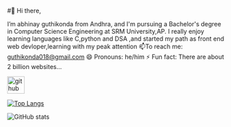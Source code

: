 #👋 Hi there,

I’m abhinay guthikonda from Andhra, and I'm pursuing a Bachelor's degree in Computer Science Engineering at SRM University,AP.
I really enjoy learning languages  like C,python and DSA ,and started my path as front end web devloper,learning with my peak attention
  📫To reach me: guthikonda018@gmail.com
  😄 Pronouns: he/him
  ⚡ Fun fact: There are about 2 billion websites...

[<img src='https://cdn.jsdelivr.net/npm/simple-icons@3.0.1/icons/github.svg' alt='github' height='40'>](https://github.com/abhiguthikonda)  

[![Top Langs](https://github-readme-stats.vercel.app/api/top-langs/?username=abhiguthikonda)](https://github.com/anuraghazra/github-readme-stats)

![GitHub stats](https://github-readme-stats.vercel.app/api?username=abhiguthikonda&show_icons=true)  

